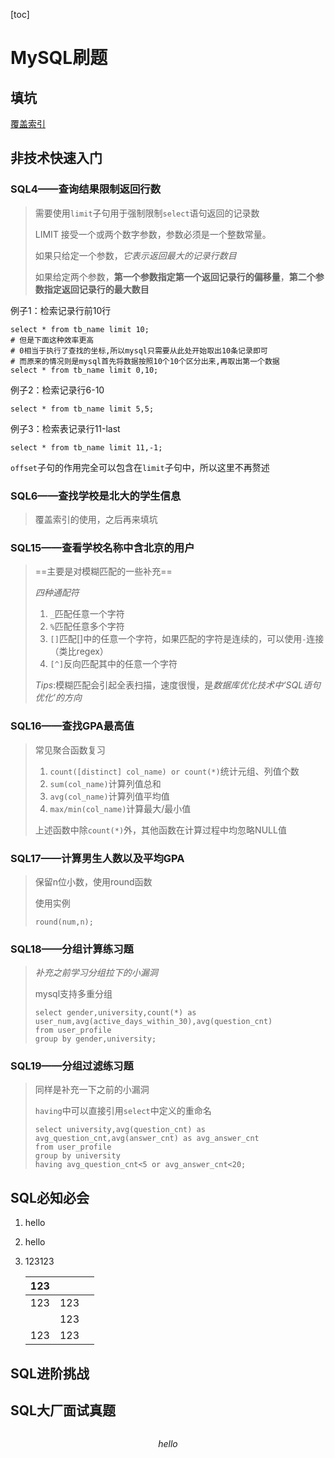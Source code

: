 [toc]

# MySQL刷题

## 填坑

<a href="#覆盖索引">覆盖索引</a>

## 非技术快速入门

### SQL4——查询结果限制返回行数

>   需要使用`limit`子句用于强制限制`select`语句返回的记录数
>
>   LIMIT 接受一个或两个数字参数，参数必须是一个整数常量。
>
>   如果只给定一个参数，*它表示返回最大的记录行数目*
>
>   如果给定两个参数，**第一个参数指定第一个返回记录行的偏移量**，**第二个参数指定返回记录行的最大数目**

例子1：检索记录行前10行

```mysql
select * from tb_name limit 10;
# 但是下面这种效率更高
# 0相当于执行了查找的坐标,所以mysql只需要从此处开始取出10条记录即可
# 而原来的情况则是mysql首先将数据按照10个10个区分出来,再取出第一个数据
select * from tb_name limit 0,10;
```

例子2：检索记录行6-10

```mysql
select * from tb_name limit 5,5;
```

例子3：检索表记录行11-last

```mysql
select * from tb_name limit 11,-1;
```

`offset`子句的作用完全可以包含在`limit`子句中，所以这里不再赘述

### SQL6——查找学校是北大的学生信息

>   <span name="覆盖索引">覆盖索引的使用，之后再来填坑</span>

### SQL15——查看学校名称中含北京的用户

>   ==主要是对模糊匹配的一些补充==
>
>   *四种通配符*
>
>   1.   `_`匹配任意一个字符
>   2.   `%`匹配任意多个字符
>   3.   `[]`匹配[]中的任意一个字符，如果匹配的字符是连续的，可以使用`-`连接（类比regex）
>   4.   `[^]`反向匹配其中的任意一个字符
>
>   $Tips:$模糊匹配会引起全表扫描，速度很慢，是*数据库优化技术中‘SQL语句优化’的方向*

### SQL16——查找GPA最高值

>   常见聚合函数复习
>
>   1.   `count([distinct] col_name) or count(*)`统计元组、列值个数
>   2.   `sum(col_name)`计算列值总和
>   3.   `avg(col_name)`计算列值平均值
>   4.   `max/min(col_name)`计算最大/最小值
>
>   上述函数中除`count(*)`外，其他函数在计算过程中均忽略NULL值

### SQL17——计算男生人数以及平均GPA

>   保留n位小数，使用round函数
>
>   使用实例
>
>   ```mysql
>   round(num,n);
>   ```

### SQL18——分组计算练习题

>   *补充之前学习分组拉下的小漏洞*
>
>   mysql支持多重分组
>
>   ```mysql
>   select gender,university,count(*) as user_num,avg(active_days_within_30),avg(question_cnt)
>   from user_profile
>   group by gender,university;
>   ```

### SQL19——分组过滤练习题

>   同样是补充一下之前的小漏洞
>
>   `having`中可以直接引用`select`中定义的重命名
>
>   ```mysql
>   select university,avg(question_cnt) as avg_question_cnt,avg(answer_cnt) as avg_answer_cnt
>   from user_profile
>   group by university
>   having avg_question_cnt<5 or avg_answer_cnt<20;
>   ```

## SQL必知必会

1.   hello

2.   hello

3.   123123

     | 123  |      |      |
     | :--: | ---- | ---- |
     | 123  | 123  |      |
     |      | 123  |      |
     | 123  | 123  |      |

     

## SQL进阶挑战

## SQL大厂面试真题

```html
```

$$
hello
$$












